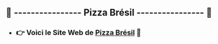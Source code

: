 ## 👋 ---------------- Pizza Brésil ---------------- 👋

* ### 👉  Voici le Site Web de  [Pizza Brésil](https://pizza-bresil.web.app)    🚀
